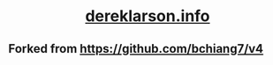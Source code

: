 <h1 align="center">
  <a href="http://dereklarson.info" target="_blank">dereklarson.info</a>
</h1>

## Forked from https://github.com/bchiang7/v4

